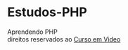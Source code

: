 # Estudos-PHP
 Aprendendo PHP<br>
 direitos reservados ao <a href="https://youtube.com/cursoemvideo">Curso em Video</a>
